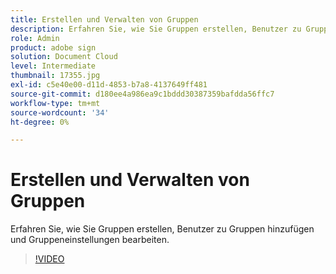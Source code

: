 ```yaml
---
title: Erstellen und Verwalten von Gruppen
description: Erfahren Sie, wie Sie Gruppen erstellen, Benutzer zu Gruppen hinzufügen und Gruppeneinstellungen bearbeiten.
role: Admin
product: adobe sign
solution: Document Cloud
level: Intermediate
thumbnail: 17355.jpg
exl-id: c5e40e00-d11d-4853-b7a8-4137649ff481
source-git-commit: d180ee4a986ea9c1bddd30387359bafdda56ffc7
workflow-type: tm+mt
source-wordcount: '34'
ht-degree: 0%

---
```


# Erstellen und Verwalten von Gruppen

Erfahren Sie, wie Sie Gruppen erstellen, Benutzer zu Gruppen hinzufügen und Gruppeneinstellungen bearbeiten.

>[!VIDEO](https://video.tv.adobe.com/v/17355?hidetitle=true)
